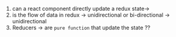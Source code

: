 1. can a react component directly update a redux state-> 
2.  is the flow of data in redux -> unidirectional or bi-directional -> unidirectional
3. Reducers -> are `pure function` that update the state ??
 
